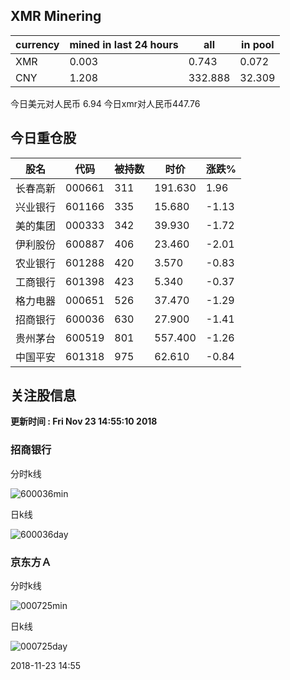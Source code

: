## XMR Minering

|currency|mined in last 24 hours|all|in pool|
|---|---|---|---|
|XMR|0.003|0.743|0.072|
|CNY|1.208|332.888|32.309|

今日美元对人民币 6.94	今日xmr对人民币447.76


## 今日重仓股 

|股名|代码|被持数|时价|涨跌%|
|---|---|---|---|---|
|长春高新|000661|311|191.630|1.96|
|兴业银行|601166|335|15.680|-1.13|
|美的集团|000333|342|39.930|-1.72|
|伊利股份|600887|406|23.460|-2.01|
|农业银行|601288|420|3.570|-0.83|
|工商银行|601398|423|5.340|-0.37|
|格力电器|000651|526|37.470|-1.29|
|招商银行|600036|630|27.900|-1.41|
|贵州茅台|600519|801|557.400|-1.26|
|中国平安|601318|975|62.610|-0.84|

## 关注股信息
**更新时间 : Fri Nov 23 14:55:10 2018**
### 招商银行 
分时k线

![600036min](http://image.sinajs.cn/newchart/min/n/sh600036.gif)

日k线

![600036day](http://image.sinajs.cn/newchart/daily/n/sh600036.gif)

### 京东方Ａ 
分时k线

![000725min](http://image.sinajs.cn/newchart/min/n/sz000725.gif)

日k线

![000725day](http://image.sinajs.cn/newchart/daily/n/sz000725.gif)

2018-11-23 14:55
